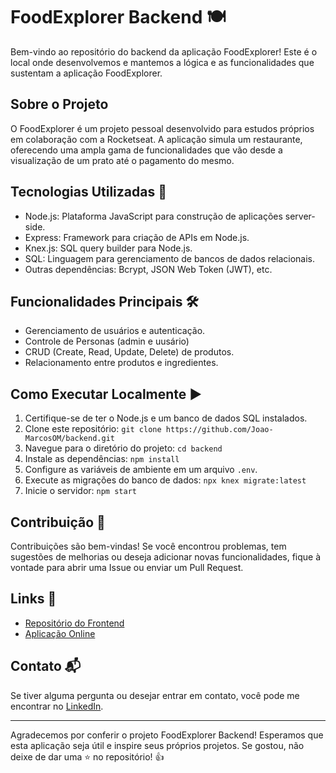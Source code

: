 # FoodExplorer Backend 🍽️

Bem-vindo ao repositório do backend da aplicação FoodExplorer! Este é o local onde desenvolvemos e mantemos a lógica e as funcionalidades que sustentam a aplicação FoodExplorer.

## Sobre o Projeto

O FoodExplorer é um projeto pessoal desenvolvido para estudos próprios em colaboração com a Rocketseat. A aplicação simula um restaurante, oferecendo uma ampla gama de funcionalidades que vão desde a visualização de um prato até o pagamento do mesmo.

## Tecnologias Utilizadas 🚀

- Node.js: Plataforma JavaScript para construção de aplicações server-side.
- Express: Framework para criação de APIs em Node.js.
- Knex.js: SQL query builder para Node.js.
- SQL: Linguagem para gerenciamento de bancos de dados relacionais.
- Outras dependências: Bcrypt, JSON Web Token (JWT), etc.

## Funcionalidades Principais 🛠️

- Gerenciamento de usuários e autenticação.
- Controle de Personas (admin e uusário)
- CRUD (Create, Read, Update, Delete) de produtos.
- Relacionamento entre produtos e ingredientes.

## Como Executar Localmente ▶️

1. Certifique-se de ter o Node.js e um banco de dados SQL instalados.
2. Clone este repositório: `git clone https://github.com/Joao-MarcosOM/backend.git`
3. Navegue para o diretório do projeto: `cd backend`
4. Instale as dependências: `npm install`
5. Configure as variáveis de ambiente em um arquivo `.env`.
6. Execute as migrações do banco de dados: `npx knex migrate:latest`
7. Inicie o servidor: `npm start`

## Contribuição 🤝

Contribuições são bem-vindas! Se você encontrou problemas, tem sugestões de melhorias ou deseja adicionar novas funcionalidades, fique à vontade para abrir uma Issue ou enviar um Pull Request.

## Links 🔗

- [Repositório do Frontend](https://github.com/Joao-MarcosOM/FoodExplorer)
- [Aplicação Online](https://rocketfoodexplorer.netlify.app/)

## Contato 📬

Se tiver alguma pergunta ou desejar entrar em contato, você pode me encontrar no [LinkedIn](https://www.linkedin.com/in/jo%C3%A3o-marcosom/).

---

Agradecemos por conferir o projeto FoodExplorer Backend! Esperamos que esta aplicação seja útil e inspire seus próprios projetos. Se gostou, não deixe de dar uma ⭐️ no repositório! 👍
